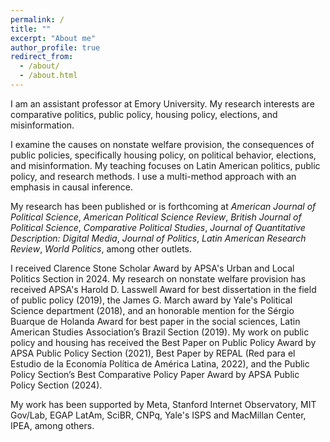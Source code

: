 ```yaml
---
permalink: /
title: ""
excerpt: "About me"
author_profile: true
redirect_from: 
  - /about/
  - /about.html
---
```


I am an  assistant  professor  at  Emory  University. My  research  interests  are comparative  politics,  public  policy, housing policy,  elections, and misinformation. 

I examine the causes on  nonstate  welfare  provision,  the  consequences  of  public  policies, specifically housing policy,  on  political behavior, elections, and misinformation. My teaching focuses on Latin American politics, public policy, and research methods. I use a multi-method approach with an emphasis in causal inference.

My research has been published or is forthcoming at *American Journal of Political Science*, *American Political Science Review*, *British Journal of Political Science*, *Comparative Political Studies*, *Journal of Quantitative Description: Digital Media*, *Journal of Politics*, *Latin American Research Review*, *World Politics*, among other outlets. 

I received Clarence Stone Scholar Award by APSA's Urban and Local Politics Section in 2024. My research on nonstate welfare provision has received APSA's Harold D. Lasswell Award for best dissertation in the field of public policy (2019), the James G. March award by Yale's Political Science department (2018), and an honorable mention for the Sérgio Buarque de Holanda Award for best paper in the social sciences, Latin American Studies Association’s Brazil Section (2019). My work on public policy and housing has received the Best Paper on Public Policy Award by APSA Public Policy Section (2021), Best Paper by REPAL (Red para el Estudio de la Economía Política de América Latina, 2022), and the Public Policy Section’s Best Comparative Policy Paper Award by APSA Public Policy Section (2024). 

My work has been supported by Meta, Stanford Internet Observatory, MIT Gov/Lab, EGAP LatAm, SciBR, CNPq, Yale's ISPS and MacMillan Center, IPEA, among others.



